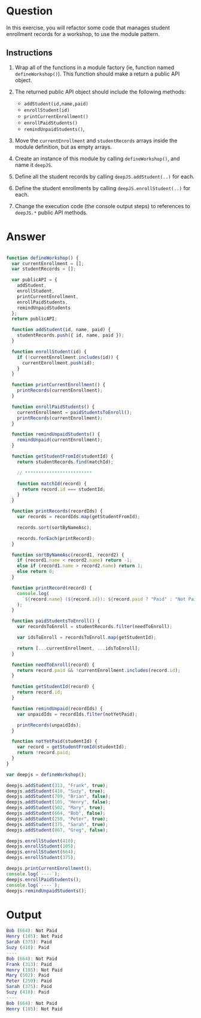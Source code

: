 # Question

In this exercise, you will refactor some code that manages student enrollment records for a workshop, to use the module pattern.

## Instructions

1. Wrap all of the functions in a module factory (ie, function named `defineWorkshop()`). This function should make a return a public API object.

2. The returned public API object should include the following methods:

	- `addStudent(id,name,paid)`
	- `enrollStudent(id)`
	- `printCurrentEnrollment()`
	- `enrollPaidStudents()`
	- `remindUnpaidStudents()`,

3. Move the `currentEnrollment` and `studentRecords` arrays inside the module definition, but as empty arrays.

4. Create an instance of this module by calling `defineWorkshop()`, and name it `deepJS`.

5. Define all the student records by calling `deepJS.addStudent(..)` for each.

6. Define the student enrollments by calling `deepJS.enrollStudent(..)` for each.

7. Change the execution code (the console output steps) to references to `deepJS.*` public API methods.


# Answer

```javascript

function defineWorkshop() {
  var currentEnrollment = [];
  var studentRecords = [];

  var publicAPI = {
    addStudent,
    enrollStudent,
    printCurrentEnrollment,
    enrollPaidStudents,
    remindUnpaidStudents
  };
  return publicAPI;

  function addStudent(id, name, paid) {
    studentRecords.push({ id, name, paid });
  }

  function enrollStudent(id) {
    if (!currentEnrollment.includes(id)) {
      currentEnrollment.push(id);
    }
  }

  function printCurrentEnrollment() {
    printRecords(currentEnrollment);
  }

  function enrollPaidStudents() {
    currentEnrollment = paidStudentsToEnroll();
    printRecords(currentEnrollment);
  }

  function remindUnpaidStudents() {
    remindUnpaid(currentEnrollment);
  }

  function getStudentFromId(studentId) {
    return studentRecords.find(matchId);

    // *************************

    function matchId(record) {
      return record.id === studentId;
    }
  }

  function printRecords(recordIds) {
    var records = recordIds.map(getStudentFromId);

    records.sort(sortByNameAsc);

    records.forEach(printRecord);
  }

  function sortByNameAsc(record1, record2) {
    if (record1.name < record2.name) return -1;
    else if (record1.name > record2.name) return 1;
    else return 0;
  }

  function printRecord(record) {
    console.log(
      `${record.name} (${record.id}): ${record.paid ? "Paid" : "Not Paid"}`
    );
  }

  function paidStudentsToEnroll() {
    var recordsToEnroll = studentRecords.filter(needToEnroll);

    var idsToEnroll = recordsToEnroll.map(getStudentId);

    return [...currentEnrollment, ...idsToEnroll];
  }

  function needToEnroll(record) {
    return record.paid && !currentEnrollment.includes(record.id);
  }

  function getStudentId(record) {
    return record.id;
  }

  function remindUnpaid(recordIds) {
    var unpaidIds = recordIds.filter(notYetPaid);

    printRecords(unpaidIds);
  }

  function notYetPaid(studentId) {
    var record = getStudentFromId(studentId);
    return !record.paid;
  }
}

var deepjs = defineWorkshop();

deepjs.addStudent(313, "Frank", true);
deepjs.addStudent(410, "Suzy", true);
deepjs.addStudent(709, "Brian", false);
deepjs.addStudent(105, "Henry", false);
deepjs.addStudent(502, "Mary", true);
deepjs.addStudent(664, "Bob", false);
deepjs.addStudent(250, "Peter", true);
deepjs.addStudent(375, "Sarah", true);
deepjs.addStudent(867, "Greg", false);

deepjs.enrollStudent(410);
deepjs.enrollStudent(105);
deepjs.enrollStudent(664);
deepjs.enrollStudent(375);

deepjs.printCurrentEnrollment();
console.log(`----`);
deepjs.enrollPaidStudents();
console.log(`----`);
deepjs.remindUnpaidStudents();
```

# Output

```javascript
Bob (664): Not Paid 
Henry (105): Not Paid 
Sarah (375): Paid 
Suzy (410): Paid 
---- 
Bob (664): Not Paid 
Frank (313): Paid 
Henry (105): Not Paid 
Mary (502): Paid 
Peter (250): Paid 
Sarah (375): Paid 
Suzy (410): Paid 
---- 
Bob (664): Not Paid 
Henry (105): Not Paid 
```

